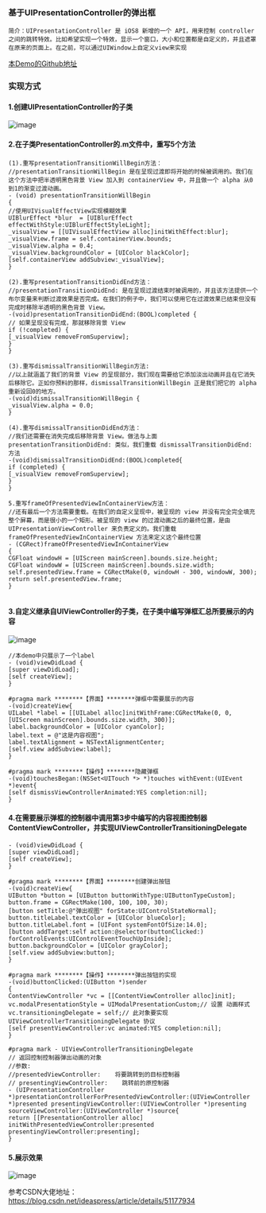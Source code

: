 ### 基于UIPresentationController的弹出框

```
简介：UIPresentationController 是 iOS8 新增的一个 API，用来控制 controller 之间的跳转特效。比如希望实现一个特效，显示一个窗口，大小和位置都是自定义的，并且遮罩在原来的页面上。在之前，可以通过UIWindow上自定义view来实现
```
[本Demo的Github地址](https://github.com/wangxj4268/-UIPresentationController-.git)


### 实现方式
#### 1.创建UIPresentationController的子类
![image](http://m.qpic.cn/psb?/V10Ra4TS1frb6f/a*AlnhjdoNjG9F262581RZ*i*BEkg*1NKHs.miWmrS0!/b/dAoBAAAAAAAA&bo=WAW8AgAAAAARF8M!&rf=viewer_4)
#### 2.在子类PresentationController的.m文件中，重写5个方法

```
(1).重写presentationTransitionWillBegin方法：
//presentationTransitionWillBegin 是在呈现过渡即将开始的时候被调用的。我们在这个方法中把半透明黑色背景 View 加入到 containerView 中，并且做一个 alpha 从0到1的渐变过渡动画。
- (void) presentationTransitionWillBegin
{
//使用UIVisualEffectView实现模糊效果
UIBlurEffect *blur  = [UIBlurEffect effectWithStyle:UIBlurEffectStyleLight];
_visualView = [[UIVisualEffectView alloc]initWithEffect:blur];
_visualView.frame = self.containerView.bounds;
_visualView.alpha = 0.4;
_visualView.backgroundColor = [UIColor blackColor];
[self.containerView addSubview:_visualView];
}

(2).重写presentationTransitionDidEnd方法：
//presentationTransitionDidEnd: 是在呈现过渡结束时被调用的，并且该方法提供一个布尔变量来判断过渡效果是否完成。在我们的例子中，我们可以使用它在过渡效果已结束但没有完成时移除半透明的黑色背景 View。
-(void)presentationTransitionDidEnd:(BOOL)completed {
// 如果呈现没有完成，那就移除背景 View
if (!completed) {
[_visualView removeFromSuperview];
}
}

(3).重写dismissalTransitionWillBegin方法:
//以上就涵盖了我们的背景 View 的呈现部分，我们现在需要给它添加淡出动画并且在它消失后移除它。正如你预料的那样，dismissalTransitionWillBegin 正是我们把它的 alpha 重新设回0的地方。
-(void)dismissalTransitionWillBegin {
_visualView.alpha = 0.0;
}

(4).重写dismissalTransitionDidEnd方法：
//我们还需要在消失完成后移除背景 View。做法与上面 presentationTransitionDidEnd: 类似，我们重载 dismissalTransitionDidEnd: 方法
-(void)dismissalTransitionDidEnd:(BOOL)completed{
if (completed) {
[_visualView removeFromSuperview];
}
}

5.重写frameOfPresentedViewInContainerView方法：
//还有最后一个方法需要重载。在我们的自定义呈现中，被呈现的 view 并没有完全完全填充整个屏幕，而是很小的一个矩形。被呈现的 view 的过渡动画之后的最终位置，是由 UIPresentationViewController 来负责定义的。我们重载 frameOfPresentedViewInContainerView 方法来定义这个最终位置
- (CGRect)frameOfPresentedViewInContainerView
{
CGFloat windowH = [UIScreen mainScreen].bounds.size.height;
CGFloat windowW = [UIScreen mainScreen].bounds.size.width;
self.presentedView.frame = CGRectMake(0, windowH - 300, windowW, 300);
return self.presentedView.frame;
}


```
#### 3.自定义继承自UIViewController的子类，在子类中编写弹框汇总所要展示的内容
![image](http://m.qpic.cn/psb?/V10Ra4TS1frb6f/V8Qr7NKjxWY1uwIgc35gC26tHnBXSh0sSj2AhZe6Bws!/b/dNoAAAAAAAAA&bo=dAV8AgAAAAADFz0!&rf=viewer_4)
```
//本demo中只展示了一个label
- (void)viewDidLoad {
[super viewDidLoad];
[self createView];
}

#pragma mark ********【界面】********弹框中需要展示的内容
-(void)createView{
UILabel *label = [[UILabel alloc]initWithFrame:CGRectMake(0, 0, [UIScreen mainScreen].bounds.size.width, 300)];
label.backgroundColor = [UIColor cyanColor];
label.text = @"这是内容视图";
label.textAlignment = NSTextAlignmentCenter;
[self.view addSubview:label];
}

#pragma mark ********【操作】********隐藏弹框
-(void)touchesBegan:(NSSet<UITouch *> *)touches withEvent:(UIEvent *)event{
[self dismissViewControllerAnimated:YES completion:nil];
}
```


#### 4.在需要展示弹框的控制器中调用第3步中编写的内容视图控制器ContentViewController，并实现UIViewControllerTransitioningDelegate

```
- (void)viewDidLoad {
[super viewDidLoad];
[self createView];
}

#pragma mark ********【界面】********创建弹出按钮
-(void)createView{
UIButton *button = [UIButton buttonWithType:UIButtonTypeCustom];
button.frame = CGRectMake(100, 100, 100, 30);
[button setTitle:@"弹出视图" forState:UIControlStateNormal];
button.titleLabel.textColor = [UIColor blueColor];
button.titleLabel.font = [UIFont systemFontOfSize:14.0];
[button addTarget:self action:@selector(buttonClicked:) forControlEvents:UIControlEventTouchUpInside];
button.backgroundColor = [UIColor grayColor];
[self.view addSubview:button];
}

#pragma mark ********【操作】********弹出按钮的实现
-(void)buttonClicked:(UIButton *)sender
{
ContentViewController *vc = [[ContentViewController alloc]init];
vc.modalPresentationStyle = UIModalPresentationCustom;// 设置 动画样式
vc.transitioningDelegate = self;// 此对象要实现 UIViewControllerTransitioningDelegate 协议
[self presentViewController:vc animated:YES completion:nil];
}

#pragma mark - UIViewControllerTransitioningDelegate
// 返回控制控制器弹出动画的对象
//参数:
//presentedViewController:    将要跳转到的目标控制器
// presentingViewController:    跳转前的原控制器
- (UIPresentationController *)presentationControllerForPresentedViewController:(UIViewController *)presented presentingViewController:(UIViewController *)presenting sourceViewController:(UIViewController *)source{
return [[PresentationController alloc] initWithPresentedViewController:presented presentingViewController:presenting];
}

```
#### 5.展示效果
![image](http://m.qpic.cn/psb?/V10Ra4TS1frb6f/tlRc.WsFnBDINX9vSZzfQft4fDlFVlYqxc60997MTJA!/b/dA4AAAAAAAAA&bo=7gI2BQAAAAADB*0!&rf=viewer_4)

参考CSDN大佬地址：https://blog.csdn.net/ideaspress/article/details/51177934
